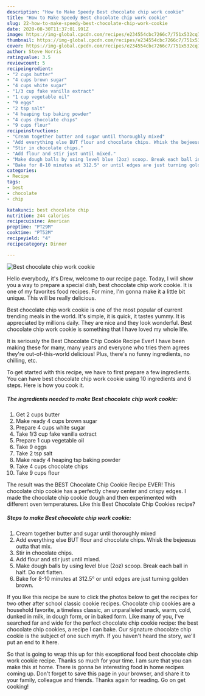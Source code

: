 ```yaml
---
description: "How to Make Speedy Best chocolate chip work cookie"
title: "How to Make Speedy Best chocolate chip work cookie"
slug: 22-how-to-make-speedy-best-chocolate-chip-work-cookie
date: 2020-08-30T11:37:01.991Z
image: https://img-global.cpcdn.com/recipes/e234554cbc7266c7/751x532cq70/best-chocolate-chip-work-cookie-recipe-main-photo.jpg
thumbnail: https://img-global.cpcdn.com/recipes/e234554cbc7266c7/751x532cq70/best-chocolate-chip-work-cookie-recipe-main-photo.jpg
cover: https://img-global.cpcdn.com/recipes/e234554cbc7266c7/751x532cq70/best-chocolate-chip-work-cookie-recipe-main-photo.jpg
author: Steve Norris
ratingvalue: 3.5
reviewcount: 5
recipeingredient:
- "2 cups butter"
- "4 cups brown sugar"
- "4 cups white sugar"
- "1/3 cup fake vanilla extract"
- "1 cup vegetable oil"
- "9 eggs"
- "2 tsp salt"
- "4 heaping tsp baking powder"
- "4 cups chocolate chips"
- "9 cups flour"
recipeinstructions:
- "Cream together butter and sugar until thoroughly mixed"
- "Add everything else BUT flour and chocolate chips. Whisk the bejeesus outta that mix."
- "Stir in chocolate chips."
- "Add flour and stir just until mixed."
- "Make dough balls by using level blue (2oz) scoop. Break each ball in half. Do not flatten."
- "Bake for 8-10 minutes at 312.5° or until edges are just turning golden brown."
categories:
- Recipe
tags:
- best
- chocolate
- chip

katakunci: best chocolate chip 
nutrition: 244 calories
recipecuisine: American
preptime: "PT29M"
cooktime: "PT52M"
recipeyield: "4"
recipecategory: Dinner

---
```



![Best chocolate chip work cookie](https://img-global.cpcdn.com/recipes/e234554cbc7266c7/751x532cq70/best-chocolate-chip-work-cookie-recipe-main-photo.jpg)

Hello everybody, it's Drew, welcome to our recipe page. Today, I will show you a way to prepare a special dish, best chocolate chip work cookie. It is one of my favorites food recipes. For mine, I'm gonna make it a little bit unique. This will be really delicious.

Best chocolate chip work cookie is one of the most popular of current trending meals in the world. It's simple, it is quick, it tastes yummy. It is appreciated by millions daily. They are nice and they look wonderful. Best chocolate chip work cookie is something that I have loved my whole life.

It is seriously the Best Chocolate Chip Cookie Recipe Ever! I have been making these for many, many years and everyone who tries them agrees they&#39;re out-of-this-world delicious! Plus, there&#39;s no funny ingredients, no chilling, etc.


To get started with this recipe, we have to first prepare a few ingredients. You can have best chocolate chip work cookie using 10 ingredients and 6 steps. Here is how you cook it.

<!--inarticleads1-->

##### The ingredients needed to make Best chocolate chip work cookie:

1. Get 2 cups butter
1. Make ready 4 cups brown sugar
1. Prepare 4 cups white sugar
1. Take 1/3 cup fake vanilla extract
1. Prepare 1 cup vegetable oil
1. Take 9 eggs
1. Take 2 tsp salt
1. Make ready 4 heaping tsp baking powder
1. Take 4 cups chocolate chips
1. Take 9 cups flour


The result was the BEST Chocolate Chip Cookie Recipe EVER! This chocolate chip cookie has a perfectly chewy center and crispy edges. I made the chocolate chip cookie dough and then experimented with different oven temperatures. Like this Best Chocolate Chip Cookies recipe? 

<!--inarticleads2-->

##### Steps to make Best chocolate chip work cookie:

1. Cream together butter and sugar until thoroughly mixed
1. Add everything else BUT flour and chocolate chips. Whisk the bejeesus outta that mix.
1. Stir in chocolate chips.
1. Add flour and stir just until mixed.
1. Make dough balls by using level blue (2oz) scoop. Break each ball in half. Do not flatten.
1. Bake for 8-10 minutes at 312.5° or until edges are just turning golden brown.


If you like this recipe be sure to click the photos below to get the recipes for two other after school classic cookie recipes. Chocolate chip cookies are a household favorite, a timeless classic, an unparalleled snack, warm, cold, dunked in milk, in dough form, or in baked form. Like many of you, I&#39;ve searched far and wide for the perfect chocolate chip cookie recipe: the best chocolate chip cookies, a recipe I can bake. Our signature chocolate chip cookie is the subject of one such myth. If you haven&#39;t heard the story, we&#39;ll put an end to it here. 

So that is going to wrap this up for this exceptional food best chocolate chip work cookie recipe. Thanks so much for your time. I am sure that you can make this at home. There is gonna be interesting food in home recipes coming up. Don't forget to save this page in your browser, and share it to your family, colleague and friends. Thanks again for reading. Go on get cooking!
